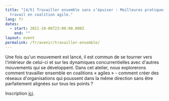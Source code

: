 ```yaml
---
title: "[4/5] Travailler ensemble sans s’épuiser : Meilleures pratiques de
  travail en coalition agile."
lang: fr
dates:
  - start: 2021-10-06T23:00:00.000Z
    end: ""
layout: event
permalink: /fr/avenir/travailler-ensemble/
---
```

Une fois qu'un mouvement est lancé, il est commun de se tourner vers l'intérieur de celui-ci et sur les dynamiques concurrentielles avec d'autres mouvements qui se développent. Dans cet atelier, nous explorerons comment travailler ensemble en coalitions « agiles » - comment créer des réseaux d'organisations qui poussent dans la même direction sans être parfaitement alignées sur tous les points ?



Inscription [ici](https://us02web.zoom.us/meeting/register/tZ0sdOygpjkrGNGb-H9PMBa6JGylnygAuByw).
